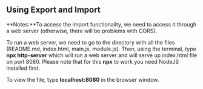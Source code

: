 ## Using Export and Import

**Notes:**To access the import functionality, we need to access it through a web server (otherwise, there will be problems with CORS). 

To run a web server, we need to go to the directory with all the files (README.md, index.html, main.js, module.js). Then, using the terminal, type **npx http-server** which will run a web server and will serve up index.html file on port 8080. Please note that for this **npx** to work you need NodeJS installed first.

To view the file, type **localhost:8080** in the browser window.
